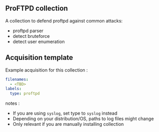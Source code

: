 ## ProFTPD collection

A collection to defend proftpd against common attacks:
 - proftpd parser
 - detect bruteforce
 - detect user enumeration


## Acquisition template

Example acquisition for this collection :

```yaml
filenames:
  - <TBD>
labels:
  type: proftpd
```


notes :
 -  If you are using `syslog`, set type to `syslog` instead
 -  Depending on your distribution/OS, paths to log files might change
 -  Only relevant if you are manually installing collection

